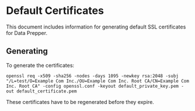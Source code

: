 # Default Certificates

This document includes information for generating default SSL certificates for Data Prepper. 

## Generating

To generate the certificates:
```
openssl req -x509 -sha256 -nodes -days 1095 -newkey rsa:2048 -subj "/L=test/O=Example Com Inc./OU=Example Com Inc. Root CA/CN=Example Com Inc. Root CA" -config openssl.conf -keyout default_private_key.pem -out default_certificate.pem
```

These certificates have to be regenerated before they expire.